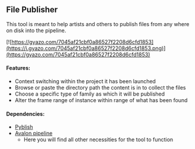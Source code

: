 ## File Publisher

This tool is meant to help artists and others to publish files from any where on
disk into the pipeline.

[![https://gyazo.com/7045af21cbf0a86527f2208d6cfd1853](https://i.gyazo.com/7045af21cbf0a86527f2208d6cfd1853.png)](https://gyazo.com/7045af21cbf0a86527f2208d6cfd1853)


#### Features:

* Context switching within the project it has been launched
* Browse or paste the directory path the content is in to collect the files
* Choose a specific type of family as which it will be published
* Alter the frame range of instance within range of what has been found

#### Dependencies:

* [Pyblish](https://github.com/pyblish)
* [Avalon pipeline](https://github.com/getavalon)
  * Here you will find all other necessities for the tool to function